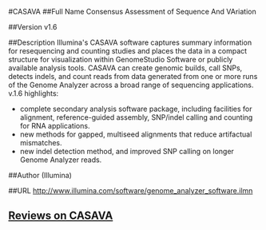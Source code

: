 #CASAVA
##Full Name
Consensus Assessment of Sequence And VAriation

##Version
v1.6

##Description
Illumina's CASAVA software captures summary information for resequencing and counting studies and places the data in a compact structure for visualization within GenomeStudio Software or publicly available analysis tools. CASAVA can create genomic builds, call SNPs, detects indels, and count reads from data generated from one or more runs of the Genome Analyzer across a broad range of sequencing applications. 
 v.1.6 highlights: 
* complete secondary analysis software package, including facilities for alignment, reference-guided assembly, SNP/indel calling and counting for RNA applications. 
* new methods for gapped, multiseed alignments that reduce artifactual mismatches. 
* new indel detection method, and improved SNP calling on longer Genome Analyzer reads.

##Author
(Illumina)

##URL
http://www.illumina.com/software/genome_analyzer_software.ilmn


## [Reviews on CASAVA](https://github.com/gaow/genetic-analysis-software/issues/56)